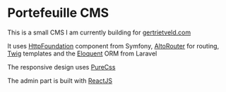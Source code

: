 # Portefeuille CMS
This is a small CMS I am currently building for [gertrietveld.com](http://gertrietveld.com)

It uses [HttpFoundation](https://github.com/symfony/http-foundation) component from Symfony, [AltoRouter](https://github.com/dannyvankooten/AltoRouter) for routing, [Twig](https://github.com/twigphp/Twig) templates and the [Eloquent](https://github.com/illuminate/database) ORM from Laravel

The responsive design uses [PureCss](https://purecss.io/)

The admin part is built with [ReactJS](https://facebook.github.io/react/)